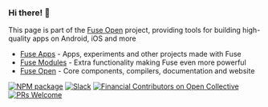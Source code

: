 ### Hi there! 👋

This page is part of the [Fuse Open](https://fuseopen.com) project, providing tools for building high-quality apps on Android, iOS and more

* [Fuse Apps](https://github.com/fuse-apps) - Apps, experiments and other projects made with Fuse
* [Fuse Modules](https://github.com/fuse-modules) - Extra functionality making Fuse even more powerful
* [Fuse Open](https://github.com/fuse-open) - Core components, compilers, documentation and website

[![NPM package](https://img.shields.io/npm/v/fuse-sdk.svg?style=flat-square)](https://www.npmjs.com/package/fuse-sdk)
[![Slack](https://img.shields.io/badge/chat-on%20slack-blue.svg?style=flat-square)](https://slackcommunity.fusetools.com/)
[![Financial Contributors on Open Collective](https://opencollective.com/fuse-open/all/badge.svg?label=financial+contributors&style=flat-square)](https://opencollective.com/fuse-open)
[![PRs Welcome](https://img.shields.io/badge/PRs-welcome-brightgreen.svg?style=flat-square)](https://github.com/fuse-open/fuselibs/blob/master/CONTRIBUTING.md)
